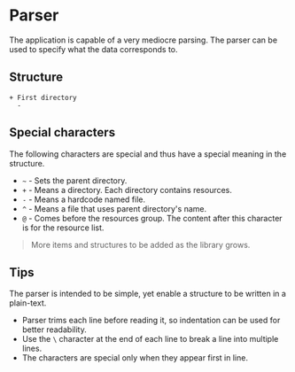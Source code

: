 ﻿# Parser

The application is capable of a very mediocre parsing. The parser can be used
to specify what the data corresponds to. 

## Structure

``` text
+ First directory
  - 
```

## Special characters

The following characters are special and thus have a special meaning in the structure.

* `~` - Sets the parent directory.
* `+` - Means a directory. Each directory contains resources.
* `-` - Means a hardcode named file.
* `^` - Means a file that uses parent directory's name.
* `@` - Comes before the resources group. The content after this character is for the resource list.

> More items and structures to be added as the library grows.

## Tips

The parser is intended to be simple, yet enable a structure to be written in a
plain-text.

* Parser trims each line before reading it, so indentation can be used for better readability.
* Use the `\` character at the end of each line to break a line into multiple lines.
* The characters are special only when they appear first in line.
